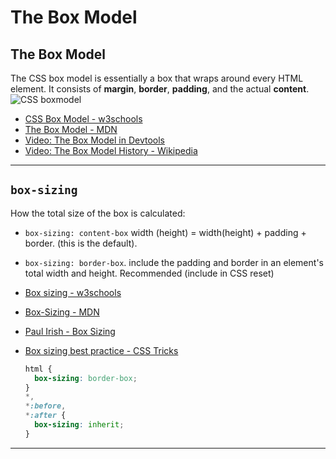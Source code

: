 
# The Box Model

## The Box Model

The CSS box model is essentially a box that wraps around every HTML element. It consists of **margin**, **border**, **padding**, and the actual **content**.<br><img src="./assets/CSS boxmodel.png" alt="CSS boxmodel"  />

<!-- <img src="./assets/css boxmodel evans.jpeg" alt="css boxmodel evans" style="zoom: 67%;" /> -->

- [CSS Box Model - w3schools](https://www.w3schools.com/css/css_boxmodel.asp)
- [The Box Model - MDN](https://developer.mozilla.org/en-US/docs/Learn/CSS/Building_blocks/The_box_model)
- [Video: The Box Model in Devtools](https://www.codecademy.com/courses/learn-css/videos/the-box-model-in-devtools)
- [Video: The Box Model History - Wikipedia](https://en.wikipedia.org/wiki/CSS_box_model#Background)

------

## `box-sizing`

How the total size of the box is calculated:

- `box-sizing: content-box` width (height) = width(height) + padding + border. (this is the default).

- `box-sizing: border-box`. include the padding and border in an element's total width and height. Recommended (include in CSS reset)

- [Box sizing - w3schools](https://www.w3schools.com/css/css3_box-sizing.asp)

- [Box-Sizing - MDN](https://developer.mozilla.org/en-US/docs/Web/CSS/box-sizing)

- [Paul Irish - Box Sizing](https://www.paulirish.com/2012/box-sizing-border-box-ftw/)

- [Box sizing best practice - CSS Tricks](https://css-tricks.com/inheriting-box-sizing-probably-slightly-better-best-practice/)

  ```css
  html {
    box-sizing: border-box;
  }
  *,
  *:before,
  *:after {
    box-sizing: inherit;
  }
  ```

------